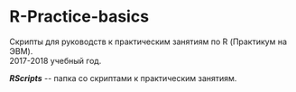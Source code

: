 # R-Practice-basics

Скрипты для руководств к практическим занятиям по R (Практикум на ЭВМ).  
2017-2018 учебный год.

***RScripts*** -- папка со скриптами к практическим занятиям.   